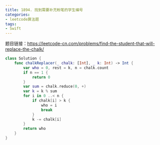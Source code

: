 ```yaml
---
title: 1894. 找到需要补充粉笔的学生编号
categories:
- leetcode算法题
tags:
- Swift
--- 
```


题目链接：https://leetcode-cn.com/problems/find-the-student-that-will-replace-the-chalk/
```swift
class Solution {
    func chalkReplacer(_ chalk: [Int], _ k: Int) -> Int {
        var who = 0, rest = k, n = chalk.count
        if n == 1 {
            return 0
        }
        var sum = chalk.reduce(0, +)
        var k = k % sum
        for i in 0 ..< n {
            if chalk[i] > k {
                who = i
                break
            }
            k -= chalk[i]
        }
        return who
    }
}
```